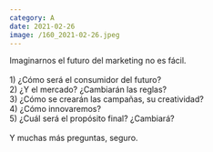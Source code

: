```yaml
--- 
category: A 
date: 2021-02-26 
image: /160_2021-02-26.jpeg 
--- 
```


Imaginarnos el futuro del marketing no es fácil.<br><br>1) ¿Cómo será el consumidor del futuro?<br>2) ¿Y el mercado? ¿Cambiarán las reglas?<br>3) ¿Cómo se crearán las campañas, su creatividad?<br>4) ¿Cómo innovaremos?<br>5) ¿Cuál será el propósito final? ¿Cambiará?<br><br>Y muchas más preguntas, seguro.